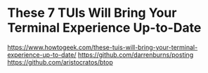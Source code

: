 # These 7 TUIs Will Bring Your Terminal Experience Up-to-Date
https://www.howtogeek.com/these-tuis-will-bring-your-terminal-experience-up-to-date/
https://github.com/darrenburns/posting
https://github.com/aristocratos/btop